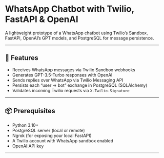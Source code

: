 # WhatsApp Chatbot with Twilio, FastAPI & OpenAI

A lightweight prototype of a WhatsApp chatbot using Twilio’s Sandbox, FastAPI, OpenAI’s GPT models, and PostgreSQL for message persistence.

---

## 🚀 Features

- Receives WhatsApp messages via Twilio Sandbox webhooks  
- Generates GPT-3.5-Turbo responses with OpenAI  
- Sends replies over WhatsApp via Twilio Messaging API  
- Persists each “user → bot” exchange in PostgreSQL (SQLAlchemy)  
- Validates incoming Twilio requests via `X-Twilio-Signature`  

---

## 📦 Prerequisites

- Python 3.10+  
- PostgreSQL server (local or remote)  
- Ngrok (for exposing your local FastAPI)  
- A Twilio account with WhatsApp sandbox enabled  
- OpenAI API key  

---


